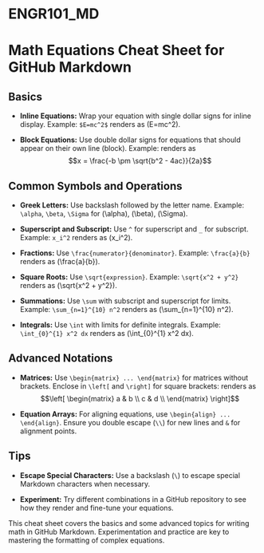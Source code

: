 # ENGR101_MD
# Math Equations Cheat Sheet for GitHub Markdown

## Basics

- **Inline Equations:** Wrap your equation with single dollar signs for inline display. Example: `$E=mc^2$` renders as \(E=mc^2\).

- **Block Equations:** Use double dollar signs for equations that should appear on their own line (block). Example:
renders as 
$$x = \frac{-b \pm \sqrt{b^2 - 4ac}}{2a}$$

## Common Symbols and Operations

- **Greek Letters:** Use backslash followed by the letter name. Example: `\alpha`, `\beta`, `\Sigma` for \(\alpha\), \(\beta\), \(\Sigma\).

- **Superscript and Subscript:** Use `^` for superscript and `_` for subscript. Example: `x_i^2` renders as \(x_i^2\).

- **Fractions:** Use `\frac{numerator}{denominator}`. Example: `\frac{a}{b}` renders as \(\frac{a}{b}\).

- **Square Roots:** Use `\sqrt{expression}`. Example: `\sqrt{x^2 + y^2}` renders as \(\sqrt{x^2 + y^2}\).

- **Summations:** Use `\sum` with subscript and superscript for limits. Example: `\sum_{n=1}^{10} n^2` renders as \(\sum_{n=1}^{10} n^2\).

- **Integrals:** Use `\int` with limits for definite integrals. Example: `\int_{0}^{1} x^2 dx` renders as \(\int_{0}^{1} x^2 dx\).

## Advanced Notations

- **Matrices:** Use `\begin{matrix} ... \end{matrix}` for matrices without brackets. Enclose in `\left[` and `\right]` for square brackets:
renders as 
$$\left[
\begin{matrix}
a & b \\
c & d \\
\end{matrix}
\right]$$

- **Equation Arrays:** For aligning equations, use `\begin{align} ... \end{align}`. Ensure you double escape (`\\`) for new lines and `&` for alignment points.

## Tips

- **Escape Special Characters:** Use a backslash (`\`) to escape special Markdown characters when necessary.

- **Experiment:** Try different combinations in a GitHub repository to see how they render and fine-tune your equations.

This cheat sheet covers the basics and some advanced topics for writing math in GitHub Markdown. Experimentation and practice are key to mastering the formatting of complex equations.

